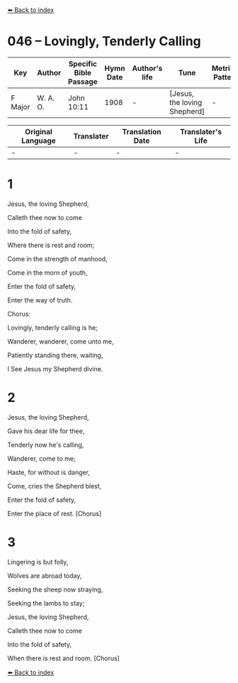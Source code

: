 [⬅️ Back to index](../README.md)

# 046 – Lovingly, Tenderly Calling

Key | Author   | Specific Bible Passage     |Hymn Date |Author's life |Tune |Metrical Pattern   |Composer/Source
-- | --------- | ---------------------------|----------|--------------|-----|-------------------|-------------  
F Major |W. A. O. |John 10:11 |1908 |- |[Jesus, the loving Shepherd] |- |W. A. Ogden

Original Language | Translater | Translation Date   | Translater's Life  
----------------- | --------- | --------------------|-------------     
\- |- |- |-




# 1

Jesus, the loving Shepherd,

Calleth thee now to come

Into the fold of safety,

Where there is rest and room;

Come in the strength of manhood,

Come in the morn of youth,

Enter the fold of safety,

Enter the way of truth.



Chorus: 

Lovingly, tenderly calling is he;

Wanderer, wanderer, come unto me,

Patiently standing there, waiting,

I See Jesus my Shepherd divine.



# 2

Jesus, the loving Shepherd,

Gave his dear life for thee,

Tenderly now he's calling,

Wanderer, come to me;

Haste, for without is danger,

Come, cries the Shepherd blest,

Enter the fold of safety,

Enter the place of rest.  [Chorus]



# 3

Lingering is but folly,

Wolves are abroad today,

Seeking the sheep now straying,

Seeking the lambs to stay;

Jesus, the loving Shepherd,

Calleth thee now to come

Into the fold of safety,

When there is rest and room.  [Chorus]

[⬅️ Back to index](../README.md)
